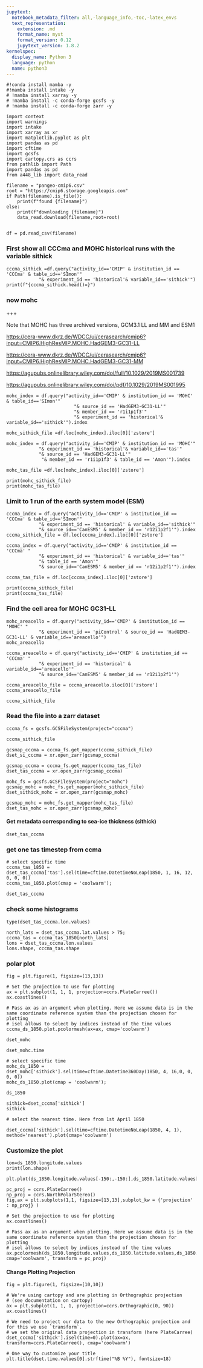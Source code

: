 ```yaml
---
jupytext:
  notebook_metadata_filter: all,-language_info,-toc,-latex_envs
  text_representation:
    extension: .md
    format_name: myst
    format_version: 0.12
    jupytext_version: 1.8.2
kernelspec:
  display_name: Python 3
  language: python
  name: python3
---
```


```{code-cell} ipython3
#!conda install mamba -y
#!mamba install intake -y
# !mamba install xarray -y
# !mamba install -c conda-forge gcsfs -y
# !mamba install -c conda-forge zarr -y
```

```{code-cell} ipython3
import context
import warnings
import intake
import xarray as xr 
import matplotlib.pyplot as plt 
import pandas as pd
import cftime
import gcsfs
import cartopy.crs as ccrs
from pathlib import Path
import pandas as pd
from a448_lib import data_read
```

```{code-cell} ipython3
filename = "pangeo-cmip6.csv"
root = "https://cmip6.storage.googleapis.com"
if Path(filename).is_file():
    print(f"found {filename}")
else:
    print(f"downloading {filename}")
    data_read.download(filename,root=root)
    
```

```{code-cell} ipython3
df = pd.read_csv(filename)
```

### First show all CCCma and MOHC historical runs with the variable sithick

```{code-cell} ipython3
cccma_sithick =df.query("activity_id=='CMIP' & institution_id == 'CCCma' & table_id=='SImon'"
            "& experiment_id == 'historical'& variable_id=='sithick'")
print(f"{cccma_sithick.head()=}")
```

### now mohc

+++

Note that MOHC has three archived versions, GCM3.1 LL and MM and ESM1

https://cera-www.dkrz.de/WDCC/ui/cerasearch/cmip6?input=CMIP6.HighResMIP.MOHC.HadGEM3-GC31-LL

https://cera-www.dkrz.de/WDCC/ui/cerasearch/cmip6?input=CMIP6.HighResMIP.MOHC.HadGEM3-GC31-MM

https://agupubs.onlinelibrary.wiley.com/doi/full/10.1029/2019MS001739

https://agupubs.onlinelibrary.wiley.com/doi/pdf/10.1029/2019MS001995

```{code-cell} ipython3
mohc_index = df.query("activity_id=='CMIP' & institution_id == 'MOHC' & table_id=='SImon'"
                         "& source_id == 'HadGEM3-GC31-LL'"
                         "& member_id == 'r1i1p1f3'"
                         "& experiment_id == 'historical'& variable_id=='sithick'").index

mohc_sithick_file =df.loc[mohc_index].iloc[0]['zstore']

mohc_index = df.query("activity_id=='CMIP' & institution_id == 'MOHC'"
            "& experiment_id == 'historical'& variable_id=='tas'"
            "& source_id == 'HadGEM3-GC31-LL'"
             "& member_id == 'r1i1p1f3' & table_id == 'Amon'").index

mohc_tas_file =df.loc[mohc_index].iloc[0]['zstore']

print(mohc_sithick_file)
print(mohc_tas_file)
```

### Limit to 1 run of the earth system model (ESM)

```{code-cell} ipython3
cccma_index = df.query("activity_id=='CMIP' & institution_id == 'CCCma' & table_id=='SImon'"
            "& experiment_id == 'historical' & variable_id=='sithick'"
            "& source_id=='CanESM5' & member_id == 'r12i1p2f1'").index
cccma_sithick_file = df.loc[cccma_index].iloc[0]['zstore']

cccma_index = df.query("activity_id=='CMIP' & institution_id == 'CCCma' "
            "& experiment_id == 'historical' & variable_id=='tas'"
            "& table_id == 'Amon'"
            "& source_id=='CanESM5' & member_id == 'r12i1p2f1'").index

cccma_tas_file = df.loc[cccma_index].iloc[0]['zstore']

print(cccma_sithick_file)
print(cccma_tas_file)
```

### Find the cell area for MOHC GC31-LL

```{code-cell} ipython3
mohc_areacello = df.query("activity_id=='CMIP' & institution_id == 'MOHC' "
            "& experiment_id == 'piControl' & source_id == 'HadGEM3-GC31-LL' & variable_id=='areacello'")
mohc_areacello
```

```{code-cell} ipython3
cccma_areacello = df.query("activity_id=='CMIP' & institution_id == 'CCCma' "
            "& experiment_id == 'historical' & variable_id=='areacello'"
            "& source_id=='CanESM5' & member_id == 'r12i1p2f1'")

cccma_areacello_file = cccma_areacello.iloc[0]['zstore']
cccma_areacello_file
```

```{code-cell} ipython3
cccma_sithick_file
```

### Read the file into a zarr dataset

```{code-cell} ipython3
cccma_fs = gcsfs.GCSFileSystem(project="cccma")
```

```{code-cell} ipython3
cccma_sithick_file
```

```{code-cell} ipython3
gcsmap_cccma = cccma_fs.get_mapper(cccma_sithick_file)
dset_si_cccma = xr.open_zarr(gcsmap_cccma)
```

```{code-cell} ipython3
gcsmap_cccma = cccma_fs.get_mapper(cccma_tas_file)
dset_tas_cccma = xr.open_zarr(gcsmap_cccma)
```

```{code-cell} ipython3
mohc_fs = gcsfs.GCSFileSystem(project="mohc")
gcsmap_mohc = mohc_fs.get_mapper(mohc_sithick_file)
dset_sithick_mohc = xr.open_zarr(gcsmap_mohc)
```

```{code-cell} ipython3
gcsmap_mohc = mohc_fs.get_mapper(mohc_tas_file)
dset_tas_mohc = xr.open_zarr(gcsmap_mohc)
```

#### Get metadata corresponding to sea-ice thickness (sithick)

```{code-cell} ipython3
dset_tas_cccma
```

### get one tas timestep from ccma

```{code-cell} ipython3
# select specific time
cccma_tas_1850 = dset_tas_cccma['tas'].sel(time=cftime.DatetimeNoLeap(1850, 1, 16, 12, 0, 0, 0))
cccma_tas_1850.plot(cmap = 'coolwarm');
```

```{code-cell} ipython3
dset_tas_cccma
```

### check some histograms

```{code-cell} ipython3
type(dset_tas_cccma.lon.values)
```

```{code-cell} ipython3
north_lats = dset_tas_cccma.lat.values > 75;
cccma_tas = cccma_tas_1850[north_lats]
lons = dset_tas_cccma.lon.values
lons.shape, cccma_tas.shape
```

### polar plot

```{code-cell} ipython3
fig = plt.figure(1, figsize=[13,13])

# Set the projection to use for plotting
ax = plt.subplot(1, 1, 1, projection=ccrs.PlateCarree())
ax.coastlines()

# Pass ax as an argument when plotting. Here we assume data is in the same coordinate reference system than the projection chosen for plotting
# isel allows to select by indices instead of the time values
cccma_ds_1850.plot.pcolormesh(ax=ax, cmap='coolwarm')
```

```{code-cell} ipython3
dset_mohc
```

```{code-cell} ipython3
dset_mohc.time
```

```{code-cell} ipython3
# select specific time
mohc_ds_1850 = dset_mohc['sithick'].sel(time=cftime.Datetime360Day(1850, 4, 16,0, 0, 0, 0))
mohc_ds_1850.plot(cmap = 'coolwarm');
```

```{code-cell} ipython3
ds_1850
```

```{code-cell} ipython3
sithick=dset_cccma['sithick']
sithick
```

```{code-cell} ipython3
# select the nearest time. Here from 1st April 1850

dset_cccma['sithick'].sel(time=cftime.DatetimeNoLeap(1850, 4, 1), method='nearest').plot(cmap='coolwarm')
```

### Customize the plot

```{code-cell} ipython3
lon=ds_1850.longitude.values
print(lon.shape)
```

```{code-cell} ipython3
plt.plot(ds_1850.longitude.values[-150:,-150:],ds_1850.latitude.values[-150:,-150:],'r.');
```

```{code-cell} ipython3
pc_proj = ccrs.PlateCarree()
np_proj = ccrs.NorthPolarStereo()
fig,ax = plt.subplots(1,1, figsize=[13,13],subplot_kw = {'projection' : np_proj} )

# Set the projection to use for plotting
ax.coastlines()

# Pass ax as an argument when plotting. Here we assume data is in the same coordinate reference system than the projection chosen for plotting
# isel allows to select by indices instead of the time values
ax.pcolormesh(ds_1850.longitude.values,ds_1850.latitude.values,ds_1850.values, cmap='coolwarm', transform = pc_proj)
```

#### Change Plotting Projection

```{code-cell} ipython3
fig = plt.figure(1, figsize=[10,10])

# We're using cartopy and are plotting in Orthographic projection 
# (see documentation on cartopy)
ax = plt.subplot(1, 1, 1, projection=ccrs.Orthographic(0, 90))
ax.coastlines()

# We need to project our data to the new Orthographic projection and for this we use `transform`.
# we set the original data projection in transform (here PlateCarree)
dset_cccma['sithick'].isel(time=0).plot(ax=ax, transform=ccrs.PlateCarree(), cmap='coolwarm')

# One way to customize your title
plt.title(dset.time.values[0].strftime("%B %Y"), fontsize=18)
```

```{code-cell} ipython3

```
